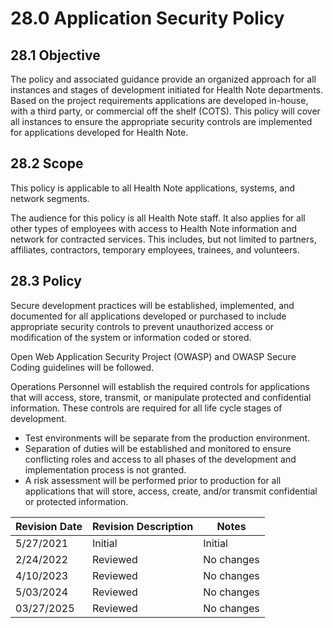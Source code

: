 # 28.0 Application Security Policy

## 28.1 Objective

The policy and associated guidance provide an organized approach for all instances and stages of development initiated for Health Note departments.  Based on the project requirements applications are developed in-house, with a third party, or commercial off the shelf (COTS). This policy will cover all instances to ensure the appropriate security controls are implemented for applications developed for Health Note.

## 28.2 Scope

This policy is applicable to all Health Note applications, systems, and network segments.

The audience for this policy is all Health Note staff.  It also applies for all other types of employees with access to Health Note information and network for contracted services. This includes, but not limited to partners, affiliates, contractors, temporary employees, trainees, and volunteers.  

## 28.3 Policy

Secure development practices will be established, implemented, and documented for all applications developed or purchased to include appropriate security controls to prevent unauthorized access or modification of the system or information coded or stored. 

Open Web Application Security Project (OWASP) and OWASP Secure Coding guidelines will be followed. 

Operations Personnel will establish the required controls for applications that will access, store, transmit, or manipulate protected and confidential information. These controls are required for all life cycle stages of development. 

- Test environments will be separate from the production environment.
- Separation of duties will be established and monitored to ensure conflicting roles and access to all phases of the development and implementation process is not granted.
- A risk assessment will be performed prior to production for all applications that will store, access, create, and/or transmit confidential or protected information. 

| Revision Date | Revision Description        | Notes               |
| --------------| --------------------------- | ------------------- |
| 5/27/2021     | Initial                    | Initial          |
| 2/24/2022     | Reviewed                    | No changes          |
| 4/10/2023     | Reviewed                    | No changes          |
| 5/03/2024     | Reviewed                    | No changes          |
| 03/27/2025    | Reviewed                    | No changes          |
